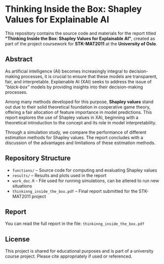 # Thinking Inside the Box: Shapley Values for Explainable AI

This repository contains the source code and materials for the report titled **"Thinking Inside the Box: Shapley Values for Explainable AI"**, created as part of the project coursework for **STK-MAT2011** at the **University of Oslo**.

## Abstract

As artificial intelligence (AI) becomes increasingly integral to decision-making processes, it is crucial to ensure that these models are transparent, fair, and interpretable. Explainable AI (XAI) seeks to address the issue of *"black-box"* models by providing insights into their decision-making processes.

Among many methods developed for this purpose, **Shapley values** stand out due to their solid theoretical foundation in cooperative game theory, offering a fair allocation of feature importance in model predictions. This report explores the use of Shapley values in XAI, beginning with a theoretical introduction to the concept and its role in model interpretability. 

Through a simulation study, we compare the performance of different estimation methods for Shapley values. The report concludes with a discussion of the advantages and limitations of these estimation methods.

## Repository Structure

- `functions/` – Source code for computing and evaluating Shapley values
- `results/` – Results and plots used in the report
- `work_doc.R` - File used for running simulations, can be altered to run new situations
- `thinkinng_inside_the_box.pdf` – Final report submitted for the STK-MAT2011 project

## Report
You can read the full report in the file:
`thinkinng_inside_the_box.pdf`

## License
This project is shared for educational purposes and is part of a university course project. Please cite appropriately if used or referenced.
